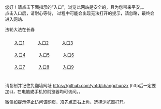 您好！请点击下面指示的“入口”，浏览此网站是安全的，且为您带来平安。。 <br/>
点击入口后，请耐心等待， 过程中可能会出现无法打开的提示，请忽略，最终会进入网站. </br>

法轮大法在长春<br/>
<div style="padding:10px"><a style="margin:20px" target="_blank" href="https://d27tazndemdo8s.cloudfront.net/2Qpsp?kfoyk" id="ccLink1" rel="nofollow">入口1</a> <a target="_blank" style="margin:20px" href="https://d2x3pjyh6sv7ec.cloudfront.net/2Qpsp?lqasthxy" id="ccLink2" rel="nofollow">入口2</a> <a style="margin:20px" target="_blank" href="https://d1ecg8zgjn85fq.cloudfront.net/2Qpsp?zfetyuqa" id="ccLink3" rel="nofollow">入口3</a></div>

<div style="padding:10px" ><a style="margin:20px" target="_blank" href="https://d27tazndemdo8s.cloudfront.net/2Qpsp?kfoyk" id="ccLink4" rel="nofollow">入口4</a> <a style="margin:20px" href="https://d2x3pjyh6sv7ec.cloudfront.net/2Qpsp?lqasthxy" target="_blank" id="ccLink5" rel="nofollow">入口5</a> <a style="margin:20px" href="https://d1ecg8zgjn85fq.cloudfront.net/2Qpsp?zfetyuqa" target="_blank" id="ccLink6" rel="nofollow">入口6</a></div>

<div style="padding:10px"><a style="margin:20px" target="_blank" href="https://d27tazndemdo8s.cloudfront.net/2Qpsp?kfoyk" id="ccLink7" rel="nofollow">入口7</a> <a style="margin:20px" href="https://d2x3pjyh6sv7ec.cloudfront.net/2Qpsp?lqasthxy" target="_blank" id="ccLink8" rel="nofollow">入口8</a> <a style="margin:20px" target="_blank" href="https://d1ecg8zgjn85fq.cloudfront.net/2Qpsp?zfetyuqa" id="ccLink9" rel="nofollow">入口9</a></div>

<br/>



请复制并记住免翻墙网址 https://github.com/yntd/changchunzx (http后一定要加s)，在电脑或手机的浏览器均可访问。。<br/>

微信如提示停止访问该网页，须先点击右上角，选择浏览器打开。

